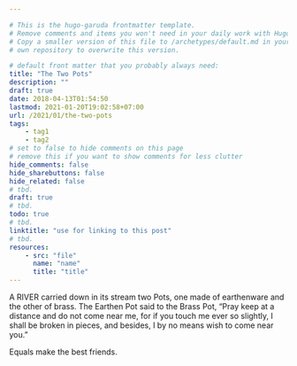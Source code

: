 ```yaml
---

# This is the hugo-garuda frontmatter template.
# Remove comments and items you won't need in your daily work with Hugo.
# Copy a smaller version of this file to /archetypes/default.md in your
# own repository to overwrite this version.

# default front matter that you probably always need:
title: "The Two Pots"
description: ""
draft: true
date: 2018-04-13T01:54:50
lastmod: 2021-01-20T19:02:58+07:00
url: /2021/01/the-two-pots
tags:
    - tag1
    - tag2
# set to false to hide comments on this page
# remove this if you want to show comments for less clutter
hide_comments: false
hide_sharebuttons: false
hide_related: false
# tbd.
draft: true
# tbd.
todo: true
# tbd.
linktitle: "use for linking to this post"
# tbd.
resources:
    - src: "file"
      name: "name"
      title: "title"
---
```

A RIVER carried down in its stream two Pots, one made of earthenware and the other of brass. The Earthen Pot said to the Brass Pot, “Pray keep at a distance and do not come near me, for if you touch me ever so slightly, I shall be broken in pieces, and besides, I by no means wish to come near you.”

Equals make the best friends.
